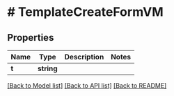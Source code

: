 # # TemplateCreateFormVM

## Properties

Name | Type | Description | Notes
------------ | ------------- | ------------- | -------------
**t** | **string** |  |

[[Back to Model list]](../../README.md#models) [[Back to API list]](../../README.md#endpoints) [[Back to README]](../../README.md)
